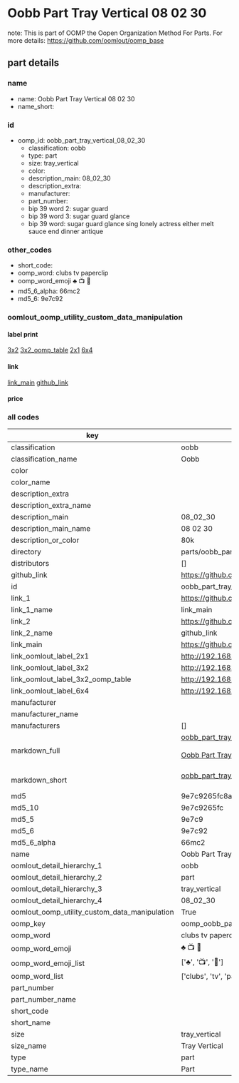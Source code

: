 # Oobb Part Tray Vertical 08 02 30  

note: This is part of OOMP the Oopen Organization Method For Parts. For more details: https://github.com/oomlout/oomp_base

##  part details





### name
* name: Oobb Part Tray Vertical 08 02 30
* name_short: 
### id
* oomp_id: oobb_part_tray_vertical_08_02_30
  * classification: oobb
  * type: part
  * size: tray_vertical
  * color: 
  * description_main: 08_02_30
  * description_extra: 
  * manufacturer: 
  * part_number: 
  * bip 39 word 2: sugar guard
  * bip 39 word 3: sugar guard glance
  * bip 39 word: sugar guard glance sing lonely actress either melt sauce end dinner antique

### other_codes
* short_code: 
* oomp_word: clubs tv paperclip
* oomp_word_emoji :clubs: :tv: :paperclip:
* md5_6_alpha: 66mc2
* md5_6: 9e7c92






### oomlout_oomp_utility_custom_data_manipulation
#### label print
[3x2](http://192.168.1.245:1112/?label=oomp%2066mc2)
[3x2_oomp_table](http://192.168.1.107:1112/?label=oomp%2066mc2)
[2x1](http://192.168.1.242:1112/?label=oomp%2066mc2)
[6x4](http://192.168.1.55:1112/?label=oomp%2066mc2)    

#### link

[link_main](https://github.com/oomlout/oomlout_oomp_current_version_messy/tree/main/parts/oobb_part_tray_vertical_08_02_30) [github_link](https://github.com/oomlout/oomlout_oomp_part_src/tree/main/parts/oobb_part_tray_vertical_08_02_30)                             

#### price







### all codes 
| key | value |  
| --- | --- |  
| classification | oobb |  
| classification_name | Oobb |  
| color |  |  
| color_name |  |  
| description_extra |  |  
| description_extra_name |  |  
| description_main | 08_02_30 |  
| description_main_name | 08 02 30 |  
| description_or_color | 80k |  
| directory | parts/oobb_part_tray_vertical_08_02_30 |  
| distributors | [] |  
| github_link | https://github.com/oomlout/oomlout_oomp_part_src/tree/main/parts/oobb_part_tray_vertical_08_02_30 |  
| id | oobb_part_tray_vertical_08_02_30 |  
| link_1 | https://github.com/oomlout/oomlout_oomp_current_version_messy/tree/main/parts/oobb_part_tray_vertical_08_02_30 |  
| link_1_name | link_main |  
| link_2 | https://github.com/oomlout/oomlout_oomp_part_src/tree/main/parts/oobb_part_tray_vertical_08_02_30 |  
| link_2_name | github_link |  
| link_main | https://github.com/oomlout/oomlout_oomp_current_version_messy/tree/main/parts/oobb_part_tray_vertical_08_02_30 |  
| link_oomlout_label_2x1 | http://192.168.1.242:1112/?label=oomp%2066mc2 |  
| link_oomlout_label_3x2 | http://192.168.1.245:1112/?label=oomp%2066mc2 |  
| link_oomlout_label_3x2_oomp_table | http://192.168.1.107:1112/?label=oomp%2066mc2 |  
| link_oomlout_label_6x4 | http://192.168.1.55:1112/?label=oomp%2066mc2 |  
| manufacturer |  |  
| manufacturer_name |  |  
| manufacturers | [] |  
| markdown_full | [oobb_part_tray_vertical_08_02_30](https://github.com/oomlout/oomlout_oomp_current_version_messy/tree/main/parts/oobb_part_tray_vertical_08_02_30)<br>[](https://github.com/oomlout/oomlout_oomp_current_version_messy/tree/main/parts/oobb_part_tray_vertical_08_02_30)<br>[Oobb Part Tray Vertical 08 02 30](https://github.com/oomlout/oomlout_oomp_current_version_messy/tree/main/parts/oobb_part_tray_vertical_08_02_30)<br><br> |  
| markdown_short | [oobb_part_tray_vertical_08_02_30](https://github.com/oomlout/oomlout_oomp_current_version_messy/tree/main/parts/oobb_part_tray_vertical_08_02_30)<br><br> |  
| md5 | 9e7c9265fc8aa8e00b41dc94c559d6c6 |  
| md5_10 | 9e7c9265fc |  
| md5_5 | 9e7c9 |  
| md5_6 | 9e7c92 |  
| md5_6_alpha | 66mc2 |  
| name | Oobb Part Tray Vertical 08 02 30 |  
| oomlout_detail_hierarchy_1 | oobb |  
| oomlout_detail_hierarchy_2 | part |  
| oomlout_detail_hierarchy_3 | tray_vertical |  
| oomlout_detail_hierarchy_4 | 08_02_30 |  
| oomlout_oomp_utility_custom_data_manipulation | True |  
| oomp_key | oomp_oobb_part_tray_vertical_08_02_30 |  
| oomp_word | clubs tv paperclip |  
| oomp_word_emoji | :clubs: :tv: :paperclip: |  
| oomp_word_emoji_list | [':clubs:', ':tv:', ':paperclip:'] |  
| oomp_word_list | ['clubs', 'tv', 'paperclip'] |  
| part_number |  |  
| part_number_name |  |  
| short_code |  |  
| short_name |  |  
| size | tray_vertical |  
| size_name | Tray Vertical |  
| type | part |  
| type_name | Part |  

